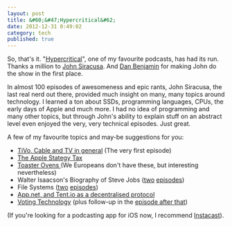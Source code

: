 ```yaml
---
layout: post
title: &#60;&#47;Hypercritical&#62;
date: 2012-12-31 0:49:02
category: tech
published: true
---
```


So, that's it. "[Hypercritical](http://5by5.tv/hypercritical)", one of my favourite podcasts, has had its run. Thanks a million to [John Siracusa](https://alpha.app.net/siracusa). And [Dan Benjamin](https://alpha.app.net/dan) for making John do the show in the first place.

In almost 100 episodes of awesomeness and epic rants, John Siracusa, the last real nerd out there, provided much insight on many, many topics around technology. I learned a ton about SSDs, programming languages, CPUs, the early days of Apple and much more. I had no idea of programming and many other topics, but through John's ability to explain stuff on an abstract level even enjoyed the very, very technical episodes. Just great.

A few of my favourite topics and may-be suggestions for you:

* [TiVo, Cable and TV in general](http://5by5.tv/hypercritical/1) (The very first episode)
* [The Apple Stategy Tax](http://5by5.tv/hypercritical/8)
* [Toaster Ovens ](http://5by5.tv/hypercritical/18) (We Europeans don't have these, but interesting nevertheless)
* Walter Isaacson's Biography of Steve Jobs ([two](http://5by5.tv/hypercritical/42) [episodes](http://5by5.tv/hypercritical/43))
* File Systems ([two](http://5by5.tv/hypercritical/56) [episodes](http://5by5.tv/hypercritical/57))
* [App.net, and Tent.io as a decentralised protocol](http://5by5.tv/hypercritical/88)
* [Voting Technology](http://5by5.tv/hypercritical/93) (plus follow-up in the [episode after that](http://5by5.tv/hypercritical/94))

(If you're looking for a podcasting app for iOS now, I recommend [Instacast](https://itunes.apple.com/us/app/instacast-3/id577056377?mt=8)).